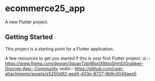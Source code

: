 # ecommerce25_app

A new Flutter project.

## Getting Started

This project is a starting point for a Flutter application.

A few resources to get you started if this is your first Flutter project:
ui :- https://www.figma.com/design/3guayTzbjWpxIX8ibqShmD/Grabber-Grocrey-App--Community
vedio:-
https://github.com/user-attachments/assets/e5250d92-aed4-433e-8727-9b9c0049aee5

